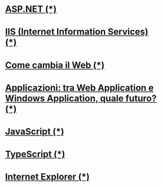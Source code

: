 # [ASP.NET (*)](https://msdn.microsoft.com/it-it/library/cc952707.aspx)
# [IIS (Internet Information Services) (*)](https://msdn.microsoft.com/it-it/library/cc952715.aspx)
# [Come cambia il Web (*)](https://msdn.microsoft.com/it-it/library/cc185035.aspx)
# [Applicazioni: tra Web Application e Windows Application, quale futuro? (*)](https://msdn.microsoft.com/it-it/library/cc185052.aspx)
# [JavaScript (*)](https://msdn.microsoft.com/it-it/library/hh923957.aspx)
# [TypeScript (*)](https://msdn.microsoft.com/it-it/library/dn189180.aspx)
# [Internet Explorer (*)](https://msdn.microsoft.com/it-it/library/dd125404.aspx)

